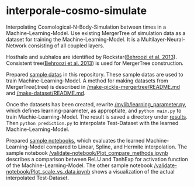 # interporale-cosmo-simulate
Interpolating Cosmological-N-Body-Simulation between times in a Machine-Learning-Model.
Use existing MergerTree of simulation data as a dataset for training the Machine-Learning-Model.
It is a Multilayer-Neural-Network consisting of all coupled layers.<br>

Hosthalo and subhalos are identified by Rockstar([Behroozi et al. 2013](https://ui.adsabs.harvard.edu/abs/2013ApJ...762..109B/abstract)).
Consistent tree([Behroozi et al. 2013](http://adsabs.harvard.edu/abs/2013ApJ...763...18B)) is used for MergerTree construction.<br>

Prepared [sample datas](/make-pickle-mergertree/sample-params) in this repository.
These sample datas are used to train Machine-Learning-Model.
A method for making datasets from MergerTree(.tree) is described in [/make-pickle-mergertree/README.md](/make-pickle-mergertree/README.md) and [/make-dataset/README.md](/make-dataset/README.md).<br>

Once the datasets has been created, rewrite [/mylib/learning_parameter.py](/mylib/learning_parameter.py), which defines learning-parameter, as approptiate, and `python main.py` to train Machie-Learning-Model. The result is saved a directory under [results](/results).
Then `python prediction.py` to interpolate Test-Dataset with the learned Machine-Learning-Model.<br>

Prepared [sample notebooks](/validate-notebook), which evaluates the learned Machine-Learning-Model compared to Linear, Spline, and Hermite interpolation.
The sample notebook [/validate-notebook/Plot_compare_methods.ipynb](/validate-notebook/Plot_compare_methods.ipynb) describes a comparison between ReLU and TanhExp for activation function of the Machine-Learning-Model.
The other sample notebook [/validate-notebook/Plot_scale_vs_data.ipynb](/validate-notebook/Plot_scale_vs_data.ipynb) shows a visualization of the actual interpolated Test-Dataset.